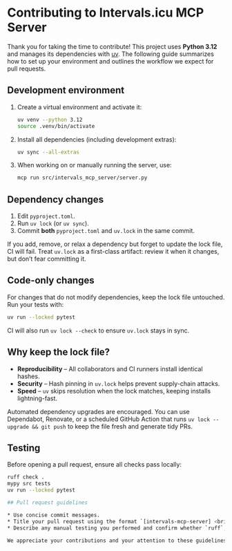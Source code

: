# Contributing to Intervals.icu MCP Server

Thank you for taking the time to contribute! This project uses **Python 3.12** and manages its dependencies with [uv](https://github.com/astral-sh/uv). The following guide summarizes how to set up your environment and outlines the workflow we expect for pull requests.

## Development environment

1. Create a virtual environment and activate it:
   ```bash
   uv venv --python 3.12
   source .venv/bin/activate
   ```
2. Install all dependencies (including development extras):
   ```bash
   uv sync --all-extras
   ```
3. When working on or manually running the server, use:
   ```bash
   mcp run src/intervals_mcp_server/server.py
   ```

## Dependency changes

1. Edit `pyproject.toml`.
2. Run `uv lock` (or `uv sync`).
3. Commit **both** `pyproject.toml` and `uv.lock` in the same commit.

If you add, remove, or relax a dependency but forget to update the lock file, CI will fail. Treat `uv.lock` as a first-class artifact: review it when it changes, but don’t fear committing it.

## Code-only changes

For changes that do not modify dependencies, keep the lock file untouched. Run your tests with:

```bash
uv run --locked pytest
```

CI will also run `uv lock --check` to ensure `uv.lock` stays in sync.

## Why keep the lock file?

* **Reproducibility** – All collaborators and CI runners install identical hashes.
* **Security** – Hash pinning in `uv.lock` helps prevent supply-chain attacks.
* **Speed** – `uv` skips resolution when the lock matches, keeping installs lightning-fast.

Automated dependency upgrades are encouraged. You can use Dependabot, Renovate, or a scheduled GitHub Action that runs `uv lock --upgrade && git push` to keep the file fresh and generate tidy PRs.

## Testing

Before opening a pull request, ensure all checks pass locally:

```bash
ruff check .
mypy src tests
uv run --locked pytest

## Pull request guidelines

* Use concise commit messages.
* Title your pull request using the format `[intervals-mcp-server] <brief description>`.
* Describe any manual testing you performed and confirm whether `ruff`, `mypy`, and `pytest` passed.

We appreciate your contributions and your attention to these guidelines. Happy coding!
